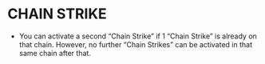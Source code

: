 
# CHAIN STRIKE

*   You can activate a second “Chain Strike” if 1 “Chain Strike” is already on that chain. However, no further “Chain Strikes” can be activated in that same chain after that.

  